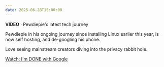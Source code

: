 ```yaml
---
date: 2025-06-28T15:00:00
---
```

**VIDEO** · Pewdiepie's latest tech journey

Pewdiepie in his ongoing journey since installing Linux earlier this year, is now self hosting, and de-googling his phone.

Love seeing mainstream creators diving into the privacy rabbit hole.

[Watch: I'm DONE with Google](https://www.youtube.com/watch?v=u_Lxkt50xOg)
